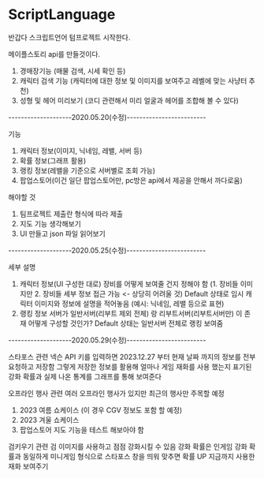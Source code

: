 # ScriptLanguage
 
반갑다 스크립트언어 텀프로젝트 시작한다.

메이플스토리 api를 만들것이다.

1. 경매장기능 (매물 검색, 시세 확인 등)
2. 캐릭터 검색 기능 (캐릭터에 대한 정보 및 이미지를 보여주고 레벨에 맞는 사냥터 추천)
3. 성형 및 헤어 미리보기 (코디 관련해서 미리 얼굴과 헤어를 조합해 볼 수 있다)

--------------------2020.05.20(수정)-------------------------

기능
1. 캐릭터 정보(이미지, 닉네임, 레밸, 서버 등)
2. 확률 정보(그래프 활용)
3. 랭킹 정보(레밸을 기준으로 서버별로 조회 가능)
4. 팝업스토어(이건 일단 팝업스토어만, pc방은 api에서 제공을 안해서 까다로움)

해야할 것
1. 팀프로젝트 제출란 형식에 따라 제출
2. 지도 기능 생각해보기
3. UI 만들고 json 파일 읽어보기

--------------------2020.05.25(수정)-------------------------

세부 설명
1. 캐릭터 정보(UI 구성한 대로)
   장비를 어떻게 보여줄 건지 정해야 함 (1. 장비들 이미지만
                                     2. 장비들 세부 정보 접근 가능 <- 상당히 어려울 것)
   Default 상태로 임시 캐릭터 이미지와 정보에 설명을 적어놓음 (예시: 닉네임, 레밸 등으로 표현)
2. 랭킹 정보
   서버가 일반서버(리부트 제외 전체) 랑 리부트서버(리부트서버만) 이 존재 어떻게 구성할 것인가?
   Default 상태는 일반서버 전체로 랭킹 보여줌

--------------------2020.05.29(수정)-------------------------

스타포스 관련
 넥슨 API 키를 입력하면 2023.12.27 부터 현재 날짜 까지의 정보를 전부 요청하고 저장함
 그렇게 저장한 정보를 활용해 얼마나 게임 재화를 사용 했는지
 표기된 강화 확률과 실제 나온 통계를 그래프를 통해 보여준다

오프라인 행사 관련
여러 오프라인 행사가 있지만 최근의 행사만 주목할 예정
1. 2023 여름 쇼케이스 (이 경우 CGV 정보도 포함 할 예정)
2. 2023 겨울 쇼케이스
3. 팝업스토어
지도 기능을 테스트 해보아야 함

검키우기 관련
 검 이미지를 사용하고 점점 강화시킬 수 있음
 강화 확률은 인게임 강화 확률과 동일하게
 미니게임 형식으로 스타포스 창을 띄워 맞추면 확률 UP
 지금까지 사용한 재화 보여주기
